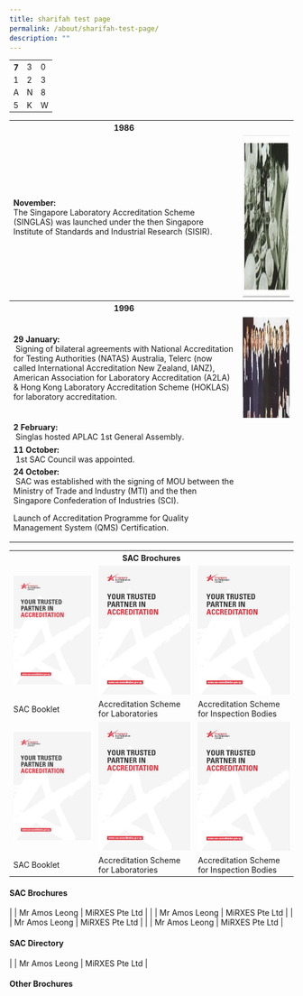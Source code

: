 ```yaml
---
title: sharifah test page
permalink: /about/sharifah-test-page/
description: ""
---
```

<table>
	<tbody><tr>
		<th>7</th>
		<td>3</td>
		<td>0</td>
	</tr>
	<tr>
		<td>1</td>
		<td>2</td>
		<td>3</td>
	</tr>
	<tr>
		<td>A</td>
		<td>N</td>
		<td>8</td>
	</tr>
	<tr>
		<td>5</td>
		<td>K</td>
		<td>W</td>
	</tr>
</tbody></table>





<table><tbody><tr><th>1986</th><th></th></tr><tr><td><b>November:</b><br> The Singapore Laboratory Accreditation Scheme (SINGLAS) was launched under the then Singapore Institute of Standards and Industrial Research (SISIR).</td><td><img height="287" width="436" alt="November 1986" src="/images/about/milestone/sac-milestone-1986-11.jpg"></td></tr><tr><th>1996</th><th></th></tr>
<tr><td><b>29 January:</b><br>&nbsp;Signing of bilateral agreements with National Accreditation for Testing Authorities (NATAS) Australia, Telerc (now called International Accreditation New Zealand, IANZ), American Association for Laboratory Accreditation (A2LA) &amp; Hong Kong Laboratory Accreditation Scheme (HOKLAS) for laboratory accreditation.</td><td><img height="181" width="552" alt="29 January 1996" src="/images/about/milestone/sac-milestone-1996-10-11.jpg"></td></tr>
<tr><td><b>2 February:</b><br>&nbsp;Singlas hosted APLAC 1st General Assembly.</td><td rowspan="2"> </td></tr>
<tr><td><b>11 October:</b><br>&nbsp;1st SAC Council was appointed.&nbsp;</td></tr>
<tr><td><b>24 October:</b><br>&nbsp;SAC was established with the signing of MOU between the Ministry of Trade and Industry (MTI) and the then Singapore Confederation of Industries (SCI).

Launch of Accreditation Programme for Quality Management System (QMS) Certification.</td></tr>
</tbody></table>


<table><tbody><tr><th colspan="3">SAC Brochures</th></tr><tr><td><a target="_blank" href="/files/Brochures/SAC-Booklet.pdf"><img alt="SAC Booklet" src="/images/brochures/SAC-Booklet.jpg"></a></td><td><a target="_blank" href="/files/Brochures/SAC-Booklet.pdf"><img alt="SAC Booklet" src="/images/brochures/SAC-Booklet.jpg"></a></td><td><a target="_blank" href="/files/Brochures/SAC-Booklet.pdf"><img alt="SAC Booklet" src="/images/brochures/SAC-Booklet.jpg"></a></td></tr><tr><td>SAC Booklet</td><td>Accreditation Scheme for Laboratories</td><td>Accreditation Scheme for Inspection Bodies</td></tr><tr><td><a target="_blank" href="/files/Brochures/SAC-Booklet.pdf"><img alt="SAC Booklet" src="/images/brochures/SAC-Booklet.jpg"></a></td><td><a target="_blank" href="/files/Brochures/SAC-Booklet.pdf"><img alt="SAC Booklet" src="/images/brochures/SAC-Booklet.jpg"></a></td><td><a target="_blank" href="/files/Brochures/SAC-Booklet.pdf"><img alt="SAC Booklet" src="/images/brochures/SAC-Booklet.jpg"></a></td></tr><tr><td>SAC Booklet</td><td>Accreditation Scheme for Laboratories</td><td>Accreditation Scheme for Inspection Bodies</td></tr>
</tbody></table>



#### SAC Brochures
| | Mr Amos Leong | MiRXES Pte Ltd |
| | Mr Amos Leong | MiRXES Pte Ltd |
| | Mr Amos Leong | MiRXES Pte Ltd |
| | Mr Amos Leong | MiRXES Pte Ltd |

#### SAC Directory
| | Mr Amos Leong | MiRXES Pte Ltd |

#### Other Brochures